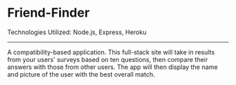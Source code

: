 # **Friend-Finder**

Technologies Utilized: Node.js, Express, Heroku
__________________________________________________________________________________________


A compatibility-based application. This full-stack site will take in results from your users' surveys based on ten questions, then compare their answers with those from other users. The app will then display the name and picture of the user with the best overall match.
